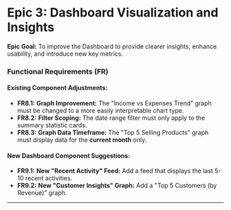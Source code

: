 # **Epic 3: Dashboard Visualization and Insights**

**Epic Goal:** To improve the Dashboard to provide clearer insights, enhance usability, and introduce new key metrics.

### **Functional Requirements (FR)**

#### **Existing Component Adjustments:**
* **FR8.1:** **Graph Improvement:** The "Income vs Expenses Trend" graph must be changed to a more easily interpretable chart type.
* **FR8.2:** **Filter Scoping:** The date range filter must only apply to the summary statistic cards.
* **FR8.3:** **Graph Data Timeframe:** The "Top 5 Selling Products" graph must display data for the **current month** only.

#### **New Dashboard Component Suggestions:**
* **FR9.1:** **New "Recent Activity" Feed:** Add a feed that displays the last 5-10 recent activities.
* **FR9.2:** **New "Customer Insights" Graph:** Add a "Top 5 Customers (by Revenue)" graph.

---
